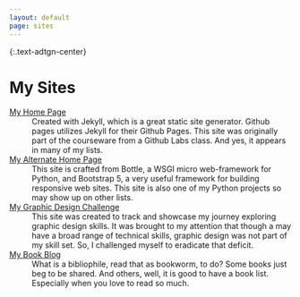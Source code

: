 ```yaml
---
layout: default
page: sites
---
```


{:.text-adtgn-center}
# My Sites

<div>
  <dl>
    <dt><a href="https://dan-carroll.github.io/" alt="my home page">My Home Page</a></dt>
      <dd>Created with Jekyll, which is a great static site generator. Github pages utilizes Jekyll for their Github Pages. This site was originally part of the courseware from a Github Labs class. And yes, it appears in many of my lists.</dd>
    <dt><a href="https://dancarroll.pythonanywhere.com/" alt="my alternate home page">My Alternate Home Page</a></dt>
      <dd>This site is crafted from Bottle, a WSGI micro web-framework for Python, and Bootstrap 5, a very useful framework for building responsive web sites. This site is also one of my Python projects so may show up on other lists.</dd>
    <dt><a href="https://dan-carroll.github.io/graphic-design-challenge/" alt="my graphic design challenge">My Graphic Design Challenge</a></dt>
      <dd>This site was created to track and showcase my journey exploring graphic design skills. It was brought to my attention that though a may have a broad range of technical skills, graphic design was not part of my skill set. So, I challenged myself to eradicate that deficit.</dd>
    <dt><a href="https://dan-carroll.github.io/danreads/" alt="my book blog">My Book Blog</a></dt>
      <dd>What is a bibliophile, read that as bookworm, to do? Some books just beg to be shared. And others, well, it is good to have a book list. Especially when you love to read so much.</dd>
  </dl>
</div>